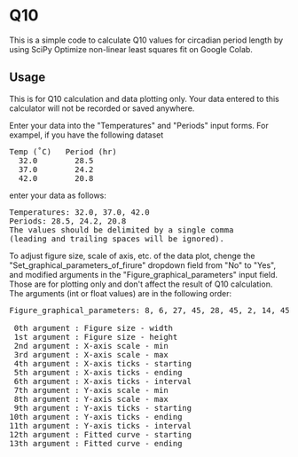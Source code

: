 # Q10 
This is a simple code to calculate Q10 values for circadian period length by using SciPy Optimize non-linear least squares fit on Google Colab.

## Usage

This is for Q10 calculation and data plotting only. Your data entered to this calculator will not be recorded or saved anywhere.

Enter your data into the "Temperatures" and "Periods" input forms.
For exampel, if you have the following dataset

<pre>Temp (˚C)   Period (hr)
  32.0        28.5
  37.0        24.2
  42.0        20.8</pre>
enter your data as follows:
<pre>Temperatures: 32.0, 37.0, 42.0         
Periods: 28.5, 24.2, 20.8              
The values should be delimited by a single comma
(leading and trailing spaces will be ignored).</pre>

To adjust figure size, scale of axis, etc. of the data plot, chenge the "Set_graphical_parameters_of_firure" dropdown field from "No" to "Yes", and modified arguments in the "Figure_graphical_parameters" input field. Those are for plotting only and don't affect the result of Q10 calculation. The arguments (int or float values) are in the following order:
<pre>Figure_graphical_parameters: 8, 6, 27, 45, 28, 45, 2, 14, 45, 14, 45, 2, 28, 43   

 0th argument : Figure size - width
 1st argument : Figure size - height
 2nd argument : X-axis scale - min
 3rd argument : X-axis scale - max
 4th argument : X-axis ticks - starting
 5th argument : X-axis ticks - ending
 6th argument : X-axis ticks - interval
 7th argument : Y-axis scale - min
 8th argument : Y-axis scale - max
 9th argument : Y-axis ticks - starting
10th argument : Y-axis ticks - ending
11th argument : Y-axis ticks - interval
12th argument : Fitted curve - starting
13th argument : Fitted curve - ending</pre>
